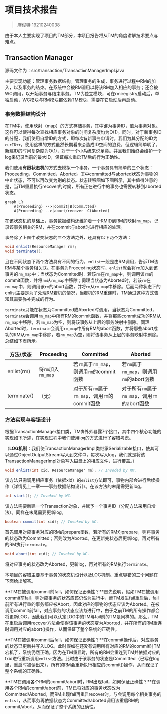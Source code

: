 # 项目技术报告

> 麻俊特 19210240038

由于本人主要实现了项目的TM部分，本项目报告将从TM的角度讲解技术要点与难点。

## Transaction Manager 

源码文件为：src/transaction/TransactionManagerImpl.java

主要实现功能：管理事务数据结构。管理事务的生成，事务进行过程中RM的加入，以及事务的结束。在系统中会被RM调用以将该RM加入相应的事务；还会被WC调用，以开始事务与结束事务。TM为独立模块，可在rmiregistry启动后，单独启动，WC模块与RM模块都依赖TM模块，需要在它启动后再启动。

### 事务数据结构设计

在TM中，使用映射（map）的方式存储事务，其中键为事务ID，值为事务对象。这样可以使得每次查找相应事务对象的时间复杂度均为O(1)。同时，对于新事务ID的分配，我们使用自增ID的方式，即每次有新事务申请时，我们为其分配的ID为`curID++`。使用这样的方式虽然长期看来会造成ID空间的浪费，但逻辑简单明了，新建ID的时间复杂度为O(1)，对于一个小系统来说足矣。并且我们始终会维护一个log来记录当前的最大ID，保证每次重启TM后的行为正确性。

我们使用**有限状态机**的方式去模拟一个事务。一个事务具有简单的三个状态：Proceeding，Committed，Aborted。其中committed与aborted状态为事物的中止状态，不可以再改变为别的状态。状态转移图如下图所示，其中值得注意的是，当TM重启执行recover的时候，所有正在进行中的事务也需要转移到aborted状态。

```mermaid
graph LR
	A(Proceeding) -->|commit|B(Committed)
	A(Proceeding) -->|abort/recover| C(Aborted)
```

在该状态机的基础上，事务数据结构还维护着一个RMID到RM的映射`rm_map`，记录该事务相关的RM，并在commit与abort时进行相应的处理。

事务除了上图中改变状态的三个方法之外，还具有以下两个方法：

```java
void enlist(ResourceManager rm);
void terminate();
```

且在不同状态下两个方法具有不同的行为。`enlist`一般是由RM调用，告诉TM该RM与某个事务相关联。在事务为Proceeding状态时，`enlist`就会将`rm`加入到该事务的`rm_map`中；当状态为Commited时，若该`rm`在`rm_map`中，则调用该`rm`的commit函数，并将`rm`从`rm_map`中移除；同理当状态为Aborted时，若该`rm`在`rm_map`中，则调用该`rm`的abort函数，并将`rm`从`rm_map`中移除。后面两种状态下的enlist主要是为了处理RM宕机的情况，当宕机的RM重连时，TM通过这种方式告知其需要弥补完成的行为。

`terminate`只能在状态为Committed或Aborted时调用。当状态为Committed，`terminate`会调用`rm_map`中所有RM的commit函数，并将那些commit成功的RM从`rm_map`中移除，若`rm_map`为空，则将该事务从上层的事务映射中删除。同理Aborted时，`terminate`会调用`rm_map`中所有RM的abort函数，并将那些abort成功的RM从`rm_map`中移除，若`rm_map`为空，则将该事务从上层的事务映射中删除。总结如下表所示。

| 方法\状态   | Proceeding         | Committed                                      | Aborted                                       |
| ----------- | ------------------ | ---------------------------------------------- | --------------------------------------------- |
| enlist(rm)  | 将`rm`加入`rm_map` | 若`rm`属于`rm_map`，则调用`rm`的commit函数     | 若`rm`属于`rm_map`，则调用`rm`的abort函数     |
| terminate() | （无）             | 对于所有`rm`属于`rm_map`，调用`rm`的commit函数 | 对于所有`rm`属于`rm_map`，调用`rm`的abort函数 |

### 方法实现与容错设计

根据TransactionManager接口类，TM向外外暴露7个接口，其中四个核心功能的实现如下所述，在实现过程中我们使用log的方式进行了容错考虑。

（**LOG机制**：我们使TransactionManagerImpl类继承Serializable接口，使其可以通过ObjectOutputStream写入到文件中，每次写入log，我们就是将该TransactionManagerImpl对象写入磁盘上的相应文件，进行覆盖。）

```java
void enlist(int xid, ResourceManager rm); // Invoded by RM.
```
该方法只需调用相应事务（依据xid）的`enlist`方法即可，事物内部会进行后续操作（详情见上一章——事务数据结构设计）。在该方法的末尾需更新log。

```java
int start(); // Invoked by WC.
```
该方法需要新建一个Transaction对象，并赋予一个事务ID（分配方法采用自增法）。同样在末尾需要更新log。

```java
boolean commit(int xid); // Invoked by WC.
```
首先调用对应事务对应的RM的prepare函数，若所有的RM均prepare，则将事务的状态改为Committed；否则改为Aborted。在更新完状态后更新log。再对所有的RM执行`terminate`。

```java
void abort(int xid); // Invoked by WC.
```
将对应事务的状态改为Aborted，更新log，再对所有的RM执行`terminate`。

本项目的容错主要基于事务的状态机设计以及LOG机制。重点容错的三个问题在下面给出解答。

**TM在被调用commit前fail，如何保证正确性？**首先说明，假如TM在被调用commit前fail，则对应事务的状态应该仍然为进行中，而TM发生fail重启后，fail前所有进行重的事务都应被Abort，因此对应的事物的状态应该为Aborted。在被调用commit前fail，对应事务的状态应该为进行中，由于之前TM的所有操作都会将更新LOG，因此我们可以认定LOG中的TM与fail前的TM是同样的。那么，TM在重启后调用recover方法会使得该事务的状态变为Aborted，并在所有的RM重连时调用对应的abort()操作，从而保证了整个系统的正确性。

**TM在被调用commit后fail，如何保证正确性？**在commit操作后，对应事务的状态已更新并写入LOG。此时假如在还没有调用所有对应的RM的commit时TM宕机了，系统仍然正确。因为在TM重启时，所有的RM会重连到TM并依据对应的txid进行重新调用`enlist`方法。此时由于该事务的状态是Committed（已写在log里，重启时被读出来），所有的RM会重新执行相应的commit()操作，从而保证了整个系统的正确性。

**TM在调用各个RM的commit/abort时，RM出现fail，如何保证正确性？**在调用各个RM的commit/abort前，TM已将对应的事务状态改为Committed/Aborted，而RM出现fail再重启recover时，与会调用每个相关事务的`enlist`，从而事务再依据状态为Committed/aborted调用该重启RM的commit/abort。从而保证了整个系统的正确性。